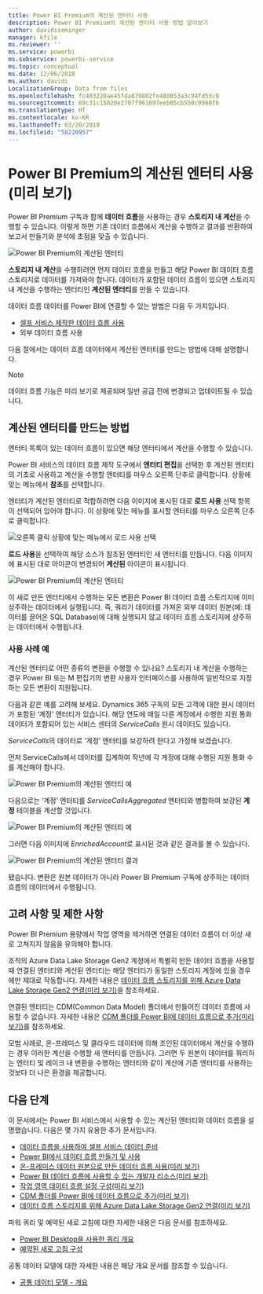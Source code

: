 ```yaml
---
title: Power BI Premium의 계산된 엔터티 사용
description: Power BI Premium의 계산된 엔터티 사용 방법 알아보기
author: davidiseminger
manager: kfile
ms.reviewer: ''
ms.service: powerbi
ms.subservice: powerbi-service
ms.topic: conceptual
ms.date: 12/06/2018
ms.author: davidi
LocalizationGroup: Data from files
ms.openlocfilehash: fc403220ae45fda879802fe480853a3c94fd53c0
ms.sourcegitcommit: 69c31c15020e2707f961697eeb05cb550c9968f6
ms.translationtype: HT
ms.contentlocale: ko-KR
ms.lasthandoff: 03/20/2019
ms.locfileid: "58220957"
---
```

# <a name="using-computed-entities-on-power-bi-premium-preview"></a>Power BI Premium의 계산된 엔터티 사용(미리 보기)

Power BI Premium 구독과 함께 **데이터 흐름**을 사용하는 경우 **스토리지 내 계산**을 수행할 수 있습니다. 이렇게 하면 기존 데이터 흐름에서 계산을 수행하고 결과를 반환하여 보고서 만들기와 분석에 초점을 맞출 수 있습니다. 

![Power BI Premium의 계산된 엔터티](media/service-dataflows-computed-entities-premium/computed-entities-premium_00.png)

**스토리지 내 계산**을 수행하려면 먼저 데이터 흐름을 만들고 해당 Power BI 데이터 흐름 스토리지로 데이터를 가져와야 합니다. 데이터가 포함된 데이터 흐름이 있으면 스토리지 내 계산을 수행하는 엔터티인 **계산된 엔터티**를 만들 수 있습니다. 

데이터 흐름 데이터를 Power BI에 연결할 수 있는 방법은 다음 두 가지입니다.

* [셀프 서비스 제작한 데이터 흐름 사용](service-dataflows-create-use.md)
* 외부 데이터 흐름 사용

다음 절에서는 데이터 흐름 데이터에서 계산된 엔터티를 만드는 방법에 대해 설명합니다.

> [!NOTE]
> 데이터 흐름 기능은 미리 보기로 제공되며 일반 공급 전에 변경되고 업데이트될 수 있습니다.


## <a name="how-to-create-computed-entities"></a>계산된 엔터티를 만드는 방법 

엔터티 목록이 있는 데이터 흐름이 있으면 해당 엔터티에서 계산을 수행할 수 있습니다.

Power BI 서비스의 데이터 흐름 제작 도구에서 **엔터티 편집**을 선택한 후 계산된 엔터티의 기초로 사용하고 계산을 수행할 엔터티를 마우스 오른쪽 단추로 클릭합니다. 상황에 맞는 메뉴에서 **참조**를 선택합니다.

엔터티가 계산된 엔터티로 적합하려면 다음 이미지에 표시된 대로 **로드 사용** 선택 항목이 선택되어 있어야 합니다. 이 상황에 맞는 메뉴를 표시할 엔터티를 마우스 오른쪽 단추로 클릭합니다.

![오른쪽 클릭 상황에 맞는 메뉴에서 로드 사용 선택](media/service-dataflows-computed-entities-premium/computed-entities-premium_01.png)

**로드 사용**을 선택하여 해당 소스가 참조된 엔터티인 새 엔터티를 만듭니다. 다음 이미지에 표시된 대로 아이콘이 변경되어 **계산된** 아이콘이 표시됩니다.

![Power BI Premium의 계산된 엔터티](media/service-dataflows-computed-entities-premium/computed-entities-premium_00.png)

이 새로 만든 엔터티에서 수행하는 모든 변환은 Power BI 데이터 흐름 스토리지에 이미 상주하는 데이터에서 실행됩니다. 즉, 쿼리가 데이터를 가져온 외부 데이터 원본(예: 데이터를 끌어온 SQL Database)에 대해 실행되지 않고 데이터 흐름 스토리지에 상주하는 데이터에서 수행됩니다.

### <a name="example-use-cases"></a>사용 사례 예
계산된 엔터티로 어떤 종류의 변환을 수행할 수 있나요? 스토리지 내 계산을 수행하는 경우 Power BI 또는 M 편집기의 변환 사용자 인터페이스를 사용하여 일반적으로 지정하는 모든 변환이 지원됩니다. 

다음과 같은 예를 고려해 보세요. Dynamics 365 구독의 모든 고객에 대한 원시 데이터가 포함된 ‘계정’ 엔터티가 있습니다. 해당 연도에 매일 다른 계정에서 수행한 지원 통화 데이터가 포함되어 있는 서비스 센터의 *ServiceCalls* 원시 데이터도 있습니다.

*ServiceCalls*의 데이터로 ‘계정’ 엔터티를 보강하려 한다고 가정해 보겠습니다. 

먼저 ServiceCalls에서 데이터를 집계하여 작년에 각 계정에 대해 수행된 지원 통화 수를 계산해야 합니다. 

![Power BI Premium의 계산된 엔터티 예](media/service-dataflows-computed-entities-premium/computed-entities-premium_02.png)

다음으로는 ‘계정’ 엔터티를 *ServiceCallsAggregated* 엔터티와 병합하여 보강된 **계정** 테이블을 계산할 것입니다.

![Power BI Premium의 계산된 엔터티 예](media/service-dataflows-computed-entities-premium/computed-entities-premium_03.png)

그러면 다음 이미지에 *EnrichedAccount*로 표시된 것과 같은 결과를 볼 수 있습니다.

![Power BI Premium의 계산된 엔터티 결과](media/service-dataflows-computed-entities-premium/computed-entities-premium_04.png)

됐습니다. 변환은 원본 데이터가 아니라 Power BI Premium 구독에 상주하는 데이터 흐름의 데이터에서 수행됩니다.

## <a name="considerations-and-limitations"></a>고려 사항 및 제한 사항

Power BI Premium 용량에서 작업 영역을 제거하면 연결된 데이터 흐름이 더 이상 새로 고쳐지지 않음을 유의해야 합니다. 

조직의 Azure Data Lake Storage Gen2 계정에서 특별히 만든 데이터 흐름을 사용할 때 연결된 엔터티와 계산된 엔터티는 해당 엔터티가 동일한 스토리지 계정에 있을 경우에만 제대로 작동합니다. 자세한 내용은 [데이터 흐름 스토리지를 위해 Azure Data Lake Storage Gen2 연결(미리 보기)](service-dataflows-connect-azure-data-lake-storage-gen2.md)을 참조하세요.

연결된 엔터티는 CDM(Common Data Model) 폴더에서 만들어진 데이터 흐름에 사용할 수 없습니다. 자세한 내용은 [CDM 폴더를 Power BI에 데이터 흐름으로 추가(미리 보기)](service-dataflows-add-cdm-folder.md)를 참조하세요.

모범 사례로, 온-프레미스 및 클라우드 데이터에 의해 조인된 데이터에서 계산을 수행하는 경우 이러한 계산을 수행할 새 엔터티를 만듭니다. 그러면 두 원본의 데이터를 쿼리하는 엔터티 및 레이크 내 변환을 수행하는 엔터티와 같이 계산에 기존 엔터티를 사용하는 것보다 더 나은 환경을 제공합니다.

## <a name="next-steps"></a>다음 단계

이 문서에서는 Power BI 서비스에서 사용할 수 있는 계산된 엔터티와 데이터 흐름을 설명했습니다. 다음은 몇 가지 유용한 추가 문서입니다.

* [데이터 흐름을 사용하여 셀프 서비스 데이터 준비](service-dataflows-overview.md)
* [Power BI에서 데이터 흐름 만들기 및 사용](service-dataflows-create-use.md)
* [온-프레미스 데이터 원본으로 만든 데이터 흐름 사용(미리 보기)](service-dataflows-on-premises-gateways.md)
* [Power BI 데이터 흐름에 사용할 수 있는 개발자 리소스(미리 보기)](service-dataflows-developer-resources.md)
* [작업 영역 데이터 흐름 설정 구성(미리 보기)](service-dataflows-configure-workspace-storage-settings.md)
* [CDM 폴더를 Power BI에 데이터 흐름으로 추가(미리 보기)](service-dataflows-add-cdm-folder.md)
* [데이터 흐름 스토리지를 위해 Azure Data Lake Storage Gen2 연결(미리 보기)](service-dataflows-connect-azure-data-lake-storage-gen2.md)

파워 쿼리 및 예약된 새로 고침에 대한 자세한 내용은 다음 문서를 참조하세요.
* [Power BI Desktop을 사용한 쿼리 개요](desktop-query-overview.md)
* [예약된 새로 고침 구성](refresh-scheduled-refresh.md)

공통 데이터 모델에 대한 자세한 내용은 해당 개요 문서를 참조할 수 있습니다.
* [공통 데이터 모델 - 개요 ](https://docs.microsoft.com/powerapps/common-data-model/overview)

